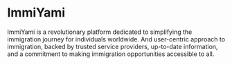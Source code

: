 # ImmiYami
ImmiYami is a revolutionary platform dedicated to simplifying the immigration journey for individuals worldwide. And user-centric approach to immigration, backed by trusted service providers, up-to-date information, and a commitment to making immigration opportunities accessible to all.
